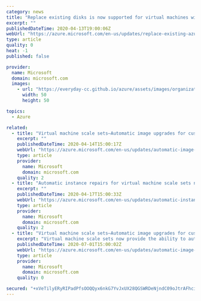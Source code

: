 ```yaml
---
category: news
title: "Replace existing disks is now supported for virtual machines with custom images"
excerpt: ""
publishedDateTime: 2020-04-13T19:00:06Z
webUrl: "https://azure.microsoft.com/en-us/updates/replace-existing-azurevms-custom-images/"
type: article
quality: 0
heat: -1
published: false

provider:
  name: Microsoft
  domain: microsoft.com
  images:
    - url: "https://everyday-cc.github.io/azure/assets/images/organizations/microsoft.com-50x50.jpg"
      width: 50
      height: 50

topics:
  - Azure

related:
  - title: "Virtual machine scale sets—Automatic image upgrades for custom images"
    excerpt: ""
    publishedDateTime: 2020-04-14T15:00:17Z
    webUrl: "https://azure.microsoft.com/en-us/updates/automatic-image-upgrade-for-custom-images-now-in-preview-for-azure-vmss/"
    type: article
    provider:
      name: Microsoft
      domain: microsoft.com
    quality: 2
  - title: "Automatic instance repairs for virtual machine scale sets now available"
    excerpt: ""
    publishedDateTime: 2020-04-17T15:00:33Z
    webUrl: "https://azure.microsoft.com/en-us/updates/automatic-instance-repairs-for-azure-vmss-now-generally-available/"
    type: article
    provider:
      name: Microsoft
      domain: microsoft.com
    quality: 2
  - title: "Virtual machine scale sets—Automatic image upgrades for custom images now available"
    excerpt: "Virtual machine scale sets now provide the ability to automatically deploy new versions of custom images to scale set virtual machines. "
    publishedDateTime: 2020-07-01T15:00:02Z
    webUrl: "https://azure.microsoft.com/en-us/updates/automatic-image-upgrade-for-custom-images-now-available-for-azure-vmss/"
    type: article
    provider:
      name: Microsoft
      domain: microsoft.com
    quality: 0

secured: "+xVeTilyERyRIPadPfsOOQQyx6nkG7YvJxUX28QGSWRDeNjndC09oJtrAFhci2qSFl0AjeAxoPlOAcM1iZwNcVXYlTK10QZH/ZE3eb5Or33yEds0Ojz2pZ6Lh1BOyX6HR+hFhkEQAh2cAHtPLnEJohv4NYRirtYC5Hjm3xQco/TueUQ2ymGP0Xg2GOhQQ4Y3uqvmb+qn81a6hQU4pii68EL9o1o1cpHaoFOH1BOU0B6l8mCRDNLFu1MXTJAyVKCs2uRd0LEyxIeghGTf6XTL0atDlM614DuV7KZK8UGp8fRZIB7B/viO3A6ByUXsAYEwbjvKx2DSPqvn7idPp4U+QA==;0HkyyQDtyg+wkuOF5Scl1w=="
---
```


